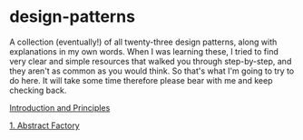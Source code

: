 # design-patterns
A collection (eventually!) of all twenty-three design patterns, along with explanations in my own words.  When I was learning these, I tried to find very clear and simple resources that walked you through step-by-step, and they aren't as common as you would think.  So that's what I'm going to try to do here.  It will take some time therefore please bear with me and keep checking back.

[Introduction and Principles](IntroAndPrinciples.md)

[1. Abstract Factory](abstract-factory/abstract-factory-explained.MD)
